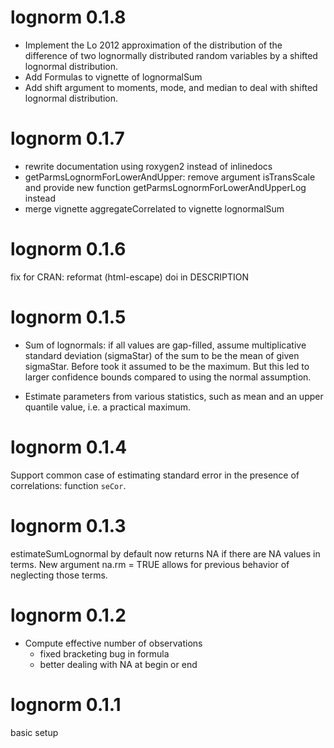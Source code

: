 # lognorm 0.1.8
- Implement the Lo 2012 approximation of the distribution of the difference of
  two lognormally distributed random variables by a shifted lognormal 
  distribution.
- Add Formulas to vignette of lognormalSum  
- Add shift argument to moments, mode, and median to deal with shifted
  lognormal distribution.

# lognorm 0.1.7

- rewrite documentation using roxygen2 instead of inlinedocs
- getParmsLognormForLowerAndUpper: remove argument isTransScale and provide
  new function getParmsLognormForLowerAndUpperLog instead
- merge vignette aggregateCorrelated to vignette lognormalSum

# lognorm 0.1.6
fix for CRAN: reformat (html-escape) doi in DESCRIPTION

# lognorm 0.1.5

- Sum of lognormals: if all values are gap-filled, assume multiplicative
   standard deviation (sigmaStar) of the sum to be the mean of given sigmaStar.
   Before took it assumed to be the maximum. But this led to larger confidence 
   bounds compared to using the normal assumption.
   
- Estimate parameters from various statistics, such as mean and an
    upper quantile value, i.e. a practical maximum.

# lognorm 0.1.4

Support common case of estimating standard error in the presence of correlations:
function `seCor`.

# lognorm 0.1.3

estimateSumLognormal by default now returns NA if there are NA values in terms.
New argument na.rm = TRUE allows for previous behavior of neglecting those terms.

# lognorm 0.1.2

- Compute effective number of observations
  - fixed bracketing bug in formula
  - better dealing with NA at begin or end

# lognorm 0.1.1

basic setup
